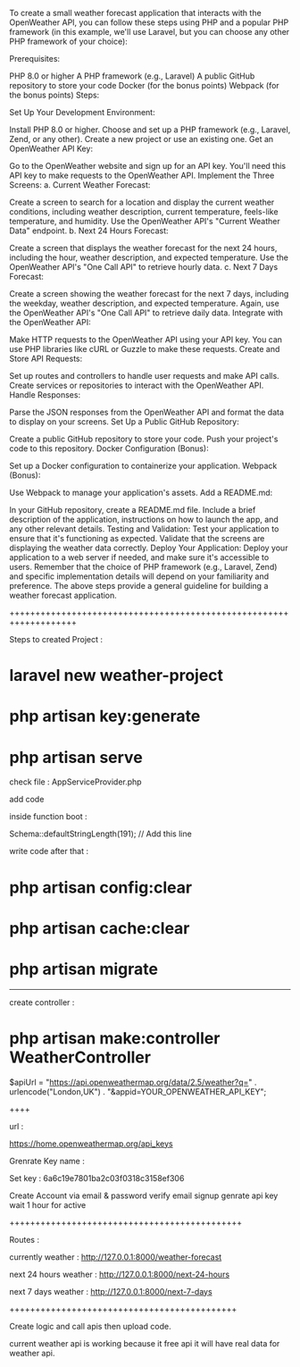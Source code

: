 To create a small weather forecast application that interacts with the OpenWeather API, you can follow these steps using PHP and a popular PHP framework (in this example, we'll use Laravel, but you can choose any other PHP framework of your choice):

Prerequisites:

PHP 8.0 or higher
A PHP framework (e.g., Laravel)
A public GitHub repository to store your code
Docker (for the bonus points)
Webpack (for the bonus points)
Steps:

Set Up Your Development Environment:

Install PHP 8.0 or higher.
Choose and set up a PHP framework (e.g., Laravel, Zend, or any other).
Create a new project or use an existing one.
Get an OpenWeather API Key:

Go to the OpenWeather website and sign up for an API key.
You'll need this API key to make requests to the OpenWeather API.
Implement the Three Screens:
a. Current Weather Forecast:

Create a screen to search for a location and display the current weather conditions, including weather description, current temperature, feels-like temperature, and humidity.
Use the OpenWeather API's "Current Weather Data" endpoint.
b. Next 24 Hours Forecast:

Create a screen that displays the weather forecast for the next 24 hours, including the hour, weather description, and expected temperature.
Use the OpenWeather API's "One Call API" to retrieve hourly data.
c. Next 7 Days Forecast:

Create a screen showing the weather forecast for the next 7 days, including the weekday, weather description, and expected temperature.
Again, use the OpenWeather API's "One Call API" to retrieve daily data.
Integrate with the OpenWeather API:

Make HTTP requests to the OpenWeather API using your API key. You can use PHP libraries like cURL or Guzzle to make these requests.
Create and Store API Requests:

Set up routes and controllers to handle user requests and make API calls.
Create services or repositories to interact with the OpenWeather API.
Handle Responses:

Parse the JSON responses from the OpenWeather API and format the data to display on your screens.
Set Up a Public GitHub Repository:

Create a public GitHub repository to store your code.
Push your project's code to this repository.
Docker Configuration (Bonus):

Set up a Docker configuration to containerize your application.
Webpack (Bonus):

Use Webpack to manage your application's assets.
Add a README.md:

In your GitHub repository, create a README.md file.
Include a brief description of the application, instructions on how to launch the app, and any other relevant details.
Testing and Validation:
Test your application to ensure that it's functioning as expected.
Validate that the screens are displaying the weather data correctly.
Deploy Your Application:
Deploy your application to a web server if needed, and make sure it's accessible to users.
Remember that the choice of PHP framework (e.g., Laravel, Zend) and specific implementation details will depend on your familiarity and preference. The above steps provide a general guideline for building a weather forecast application.

+++++++++++++++++++++++++++++++++++++++++++++++++++++++++++++++++++


Steps to created Project :

# laravel new weather-project

# php artisan key:generate

# php artisan serve

check file :  AppServiceProvider.php

add code 

inside function boot :

Schema::defaultStringLength(191); // Add this line

write code after that :

# php artisan config:clear
# php artisan cache:clear
# php artisan migrate

-----------------------------------------------------

create controller :

# php artisan make:controller WeatherController


$apiUrl = "https://api.openweathermap.org/data/2.5/weather?q=" . urlencode("London,UK") . "&appid=YOUR_OPENWEATHER_API_KEY";

++++   

url :

https://home.openweathermap.org/api_keys

Grenrate Key name :  

Set key :  6a6c19e7801ba2c03f0318c3158ef306

Create Account via email & password 
verify email 
signup
genrate api key
wait 1 hour for active
 

+++++++++++++++++++++++++++++++++++++++++++++

Routes :

currently weather :   http://127.0.0.1:8000/weather-forecast

next 24 hours weather :   http://127.0.0.1:8000/next-24-hours

next 7 days weather :   http://127.0.0.1:8000/next-7-days



++++++++++++++++++++++++++++++++++++++++++++

Create logic and call apis then upload code.

current weather api is working because it free api it will have real data for weather api.


